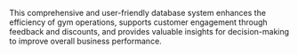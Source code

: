 This comprehensive and user-friendly database system enhances the efficiency of gym operations, supports customer engagement through feedback and discounts, and provides valuable insights for decision-making to improve overall business performance.
